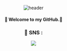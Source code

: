 <div align="center">
  
  ![header](https://capsule-render.vercel.app/api?type=Venom&text=I&nbsp;am&nbsp;Obebe.&stroke=552F5E&&fontSize=55)

#### 👋 Welcome to my GitHub.👋

### 💬 SNS : 
<a href="https://velog.io/@obebe_00"><img src="https://img.shields.io/badge/Velog-20C997?style=flat&logo=Velog&logoColor=black"/></a>


  <br/>
  <br/>
</div>
